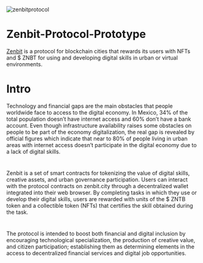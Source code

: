 ![zenbitprotocol](https://ethglobal.s3.amazonaws.com/recpOPti0sCFpOzyf/Zenbit.gif)

# Zenbit-Protocol-Prototype

[Zenbit](http://zenbit.city/) is a protocol for blockchain cities that rewards its users with NFTs and $ ZNBT for using and developing digital skills in urban or virtual environments.

# Intro

Technology and financial gaps are the main obstacles that people worldwide face to access to the digital economy. In Mexico, 34% of the total population doesn’t have internet access and 60% don’t have a bank account. Even though infrastructure availability raises some obstacles on people to be part of the economy digitalization, the real gap is revealed by official figures which indicate that near to 80% of people living in urban areas with internet access doesn’t participate in the digital economy due to a lack of digital skills.

#

Zenbit is a set of smart contracts for tokenizing the value of digital skills, creative assets, and urban governance participation. Users can interact with the protocol contracts on zenbit.city through a decentralized wallet integrated into their web browser. By completing tasks in which they use or develop their digital skills, users are rewarded with units of the $ ZNTB token and a collectible token (NFTs) that certifies the skill obtained during the task. 
#

The protocol is intended to boost both financial and digital inclusion by encouraging technological specialization, the production of creative value, and citizen participation; establishing them as determining elements in the access to decentralized financial services and digital job opportunities. 
